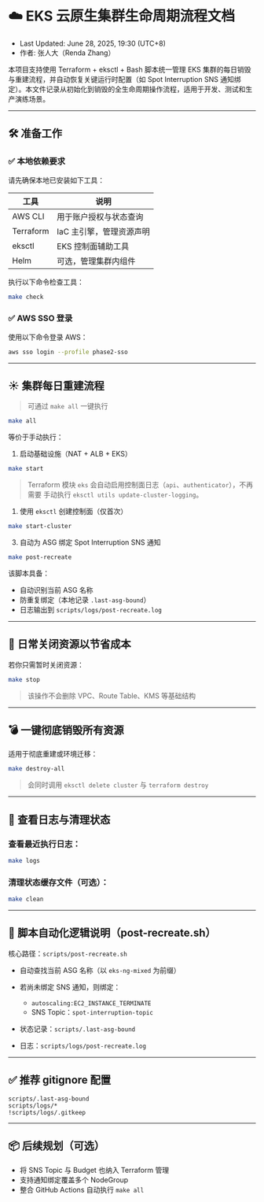 # ☁️ EKS 云原生集群生命周期流程文档

* Last Updated: June 28, 2025, 19:30 (UTC+8)
* 作者: 张人大（Renda Zhang）

本项目支持使用 Terraform + eksctl + Bash 脚本统一管理 EKS 集群的每日销毁与重建流程，并自动恢复关键运行时配置（如 Spot Interruption SNS 通知绑定）。本文件记录从初始化到销毁的全生命周期操作流程，适用于开发、测试和生产演练场景。

---

## 🛠 准备工作

### ✅ 本地依赖要求

请先确保本地已安装如下工具：

| 工具        | 说明             |
| --------- | -------------- |
| AWS CLI   | 用于账户授权与状态查询    |
| Terraform | IaC 主引擎，管理资源声明 |
| eksctl    | EKS 控制面辅助工具    |
| Helm      | 可选，管理集群内组件     |

执行以下命令检查工具：

```bash
make check
```

### ✅ AWS SSO 登录

使用以下命令登录 AWS：

```bash
aws sso login --profile phase2-sso
```

---

## ☀ 集群每日重建流程

> 可通过 `make all` 一键执行

```bash
make all
```

等价于手动执行：

1. 启动基础设施（NAT + ALB + EKS）

```bash
make start
```

> Terraform 模块 `eks` 会自动启用控制面日志（`api`、`authenticator`），不再需要
> 手动执行 `eksctl utils update-cluster-logging`。

1. 使用 `eksctl` 创建控制面（仅首次）

```bash
make start-cluster
```

3. 自动为 ASG 绑定 Spot Interruption SNS 通知

```bash
make post-recreate
```

该脚本具备：

* 自动识别当前 ASG 名称
* 防重复绑定（本地记录 `.last-asg-bound`）
* 日志输出到 `scripts/logs/post-recreate.log`

---

## 🌙 日常关闭资源以节省成本

若你只需暂时关闭资源：

```bash
make stop
```

> 该操作不会删除 VPC、Route Table、KMS 等基础结构

---

## 💣 一键彻底销毁所有资源

适用于彻底重建或环境迁移：

```bash
make destroy-all
```

> 会同时调用 `eksctl delete cluster` 与 `terraform destroy`

---

## 📜 查看日志与清理状态

### 查看最近执行日志：

```bash
make logs
```

### 清理状态缓存文件（可选）：

```bash
make clean
```

---

## 🔁 脚本自动化逻辑说明（post-recreate.sh）

核心路径：`scripts/post-recreate.sh`

* 自动查找当前 ASG 名称（以 `eks-ng-mixed` 为前缀）
* 若尚未绑定 SNS 通知，则绑定：

  * `autoscaling:EC2_INSTANCE_TERMINATE`
  * SNS Topic：`spot-interruption-topic`
* 状态记录：`scripts/.last-asg-bound`
* 日志：`scripts/logs/post-recreate.log`

---

## ✅ 推荐 gitignore 配置

```gitignore
scripts/.last-asg-bound
scripts/logs/*
!scripts/logs/.gitkeep
```

---

## 📦 后续规划（可选）

* 将 SNS Topic 与 Budget 也纳入 Terraform 管理
* 支持通知绑定覆盖多个 NodeGroup
* 整合 GitHub Actions 自动执行 `make all`
